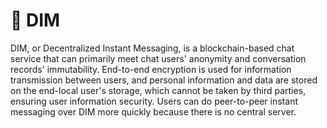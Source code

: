 # 📱 DIM

DIM, or Decentralized Instant Messaging, is a blockchain-based chat service that can primarily meet chat users' anonymity and conversation records' immutability. End-to-end encryption is used for information transmission between users, and personal information and data are stored on the end-local user's storage, which cannot be taken by third parties, ensuring user information security. Users can do peer-to-peer instant messaging over DIM more quickly because there is no central server.
